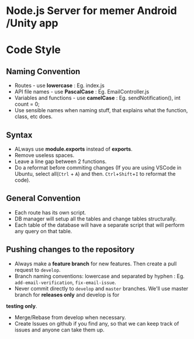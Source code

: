 # Node.js Server for memer Android /Unity app

# Code Style
## Naming Convention
- Routes - use **lowercase** : Eg. index.js
- API file names - use **PascalCase** : Eg. EmailController.js
- Variables and functions - use **camelCase** : Eg. sendNotification(), int count = 0;
- Use sensible names when naming stuff, that explains what the function, class, etc does.

## Syntax
- ALways use **module.exports** instead of **exports**.
- Remove useless spaces.
- Leave a line gap between 2 functions.
- Do a reformat before commiting changes (If you are using VSCode in Ubuntu, select all(`Ctrl` + `A`) and then. `Ctrl`+`Shift`+`I` to reformat the code).

## General Convention
- Each route has its own script.
- DB manager will setup all the tables and change tables structurally.
- Each table of the database will have a separate script that will perform any query on that table.

## Pushing changes to the repository
- Always make a **feature branch** for new features. Then create a pull request to `develop`.
- Branch naming conventions: lowercase and separated by hyphen : Eg. `add-email-verification`, `fix-email-issue`.
- Never commit directly to `develop` and `master` branches. We'll use master branch for **releases only** and develop is for 

**testing only**.
- Merge/Rebase from develop when necessary.
- Create Issues on github if you find any, so that we can keep track of issues and anyone can take them up. 
